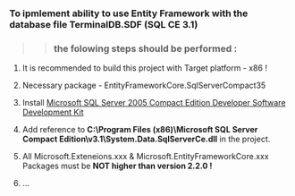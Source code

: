 ﻿
### To ipmlement ability to use Entity Framework with the database file TerminalDB.SDF (SQL CE 3.1) 

>> ### the folowing steps should be performed : 

1. It is recommended to build this project with Target platform - x86 !

2. Necessary package - EntityFrameworkCore.SqlServerCompact35

3. Install [Microsoft SQL Server 2005 Compact Edition Developer Software Development Kit](https://www.microsoft.com/en-us/download/details.aspx?id=10070)

4. Add reference to __C:\Program Files (x86)\Microsoft SQL Server Compact Edition\v3.1\System.Data.SqlServerCe.dll__ in the project.

5. All Microsoft.Exteneions.xxx & Microsoft.EntityFrameworkCore.xxx Packages must be __NOT higher than version 2.2.0 !__

6. ...
